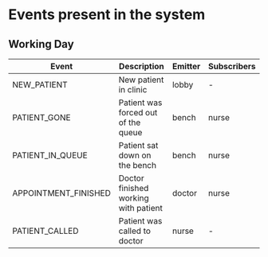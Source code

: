 # Events present in the system

## Working Day
| Event                | Description                          | Emitter | Subscribers |
| -------------------- | ------------------------------------ | ------- | ----------- |
| NEW_PATIENT          | New patient in clinic                | lobby   | -           |
| PATIENT_GONE         | Patient was forced out of the queue  | bench   | nurse       |
| PATIENT_IN_QUEUE     | Patient sat down on the bench        | bench   | nurse       |
| APPOINTMENT_FINISHED | Doctor finished working with patient | doctor  | nurse       |
| PATIENT_CALLED       | Patient was called to doctor         | nurse   | -           |
